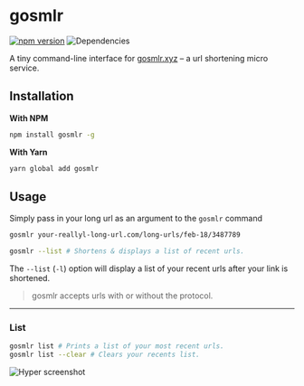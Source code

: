 # gosmlr

[![npm version](https://badge.fury.io/js/gosmlr.svg)](https://badge.fury.io/js/gosmlr)
![Dependencies](https://david-dm.org/theomjones/gosmlr-cli.svg)


A tiny command-line interface for [gosmlr.xyz](https://gosmlr.xyz) – a url shortening micro service.

## Installation

**With NPM**

``` bash
npm install gosmlr -g
```

**With Yarn**

``` bash
yarn global add gosmlr
```

## Usage

Simply pass in your long url as an argument to the `gosmlr` command

``` bash
gosmlr your-reallyl-long-url.com/long-urls/feb-18/3487789

gosmlr --list # Shortens & displays a list of recent urls.
```

The `--list` (`-l`) option will display a list of your recent urls after your link is shortened.

> gosmlr accepts urls with or without the protocol.

---

### List


```bash
gosmlr list # Prints a list of your most recent urls.
gosmlr list --clear # Clears your recents list.
```

![Hyper screenshot](https://s3.eu-west-2.amazonaws.com/theomjonesimg/Screen+Shot+2018-02-12+at+19.18.35.png)